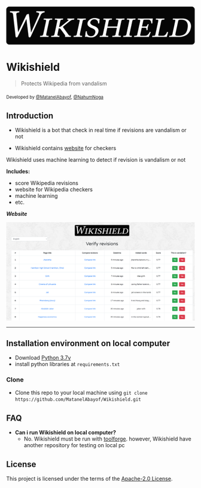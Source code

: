 <a href="https://wikishield.toolforge.org/"><img src="https://raw.githubusercontent.com/MatanelAbayof/Wikishield/master/screenshots/wikishield_big_icon.png" title="Wikishield" alt="Wikishield"></a>

# Wikishield

> Protects Wikipedia from vandalism

<div>
  <sub>
    Developed by <a href="https://github.com/MatanelAbayof">@MatanelAbayof</a>, <a href="https://github.com/NahumNoga">@NahumNoga</a>
  </sub>
</div>

## Introduction
- Wikishield is a bot that check in real time if revisions are vandalism or not

- Wikishield contains [website](https://wikishield.toolforge.org/) for checkers

Wikishield uses machine learning to detect if revision is vandalism or not

**Includes:**

- score Wikipedia revisions
- website for Wikipedia checkers
- machine learning
- etc.


***Website***

[![Verify revisions screen](https://raw.githubusercontent.com/MatanelAbayof/Wikishield/master/screenshots/verifiy_revisions_en.png)]()


---

## Installation environment on local computer

- Download [Python 3.7v](https://www.python.org/downloads/release/python-377/)
- install python libraries at `requirements.txt`

### Clone

- Clone this repo to your local machine using `git clone https://github.com/MatanelAbayof/Wikishield.git`

## FAQ

- **Can i run Wikishield on local computer?**
    - No. Wikishield must be run with [toolforge](https://wikitech.wikimedia.org/wiki/Portal:Toolforge).
    however, Wikishield have another repository for testing on local pc
    

## License
This project is licensed under the terms of the [Apache-2.0 License](./LICENSE).
